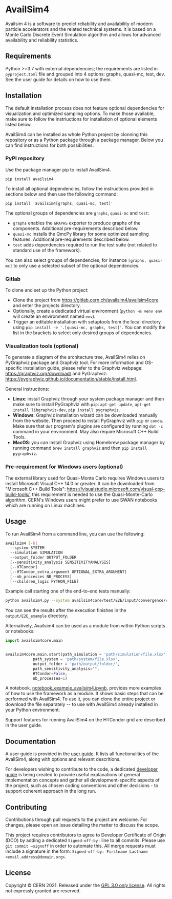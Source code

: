 # AvailSim4

Availsim 4 is a software to predict reliability and availability of modern particle accelerators and the related
technical systems. It is based on a Monte Carlo Discrete Event Simulation algorithm and allows for advanced availability
and reliability statistics.

## Requirements

Python >=3.7 with external dependencies; the requirements are listed in `pyproject.toml` file and grouped into 4
options: graphs, quasi-mc, test, dev. See the user guide for details on how to use them.

## Installation

The default installation process does not feature optional dependencies for visualization and optimized sampling options. To make those available, make sure to follow the instriuctions for installation of optional elements listed below.

AvailSim4 can be installed as whole Python project by clonning this repository or as a Python package through a package manager. Below you can find instructions for both possibilities.

### PyPI repository

Use the package manager pip to install AvailSim4.

```pip install availsim4```

To install all optional dependencies, follow the instructions provided in sections below and then use the following command:

```pip install 'availsim4[graphs, quasi-mc, test]'```

The optional groups of dependencies are `graphs`, `quasi-mc` and `test`:

- `graphs` enables the `GRAPHS` exporter to produce graphs of the components. Additional pre-requirements described below.
- `quasi-mc` installs the QmcPy library for some optimized sampling features. Additional pre-requirements described below.
- `test` adds dependencies required to run the test suite (not related to standard use of the framework).

You can also select groups of dependencies, for instance `[graphs, quasi-mc]` to only use a selected subset of the optional dependencies.

### Gitlab

To clone and set up the Python project:

- Clone the project from <https://gitlab.cern.ch/availsim4/availsim4core> and enter the projects directory.
- Optionally, create a dedicated virtual environment (`python -m venv env` will create an environment named `env`).
- Trigger an editable installation with setuptools from the local directory using `pip install -e '.[quasi-mc, graphs, test]'`. You can modify the list in the brackets to select only desired groups of dependencies.

### Visualization tools (optional)

To generate a diagram of the architecture tree, AvailSim4 relies on PyGraphviz package and Graphviz tool. For more information and OS-specific installation guide, please refer to the Graphviz webpage: <https://graphviz.org/download/> and PyGraphviz: <https://pygraphviz.github.io/documentation/stable/install.html>.

General instructions:

- **Linux**: install Graphviz through your system package manager and then make sure to install PyGraphviz with `pip`: `apt-get update`, `apt-get install libgraphviz-dev`, `pip install pygraphviz`.
- **Windows**: Graphviz installation wizard can be downloaded manually from the website. Then proceed to install PyGraphviz with `pip` or `conda`. Make sure that `dot` program's plugins are configured by running `dot -c` command in your environment. May also require Microsoft C++ Build Tools.
- **MacOS**: you can install Graphviz using Homebrew package manager by running command `brew install graphviz` and then `pip install pygraphviz`.

### Pre-requirement for Windows users (optional)

The external library used for Quasi-Monte Carlo requires Windows users to install Microsoft Visual C++ 14.0 or greater. It can be downloaded from "Microsoft C++ Build Tools": <https://visualstudio.microsoft.com/visual-cpp-build-tools/>, this requirement is needed to use the Quasi-Monte-Carlo algorithm. CERN's Windows users might prefer to use SWAN notebooks which are running on Linux machines.

## Usage

To run AvailSim4 from a command line, you can use the following:

```bash
availsim4 [-h]
  --system SYSTEM
  --simulation SIMULATION
  --output_folder OUTPUT_FOLDER
  [--sensitivity_analysis SENSITIVITYANALYSIS]
  [--HTCondor]
  [--HTCondor_extra_argument OPTIONAL_EXTRA_ARGUMENT]
  [--nb_processes NB_PROCESS]
  [--children_logic PYTHON_FILE]
```

Example call starting one of the end-to-end tests manually:

```bash
python availsim4.py --system availsim4core/test/E2E/input/convergence/convergence_test_system.xlsx --simulation availsim4core/test/E2E/input/convergence/N1000_simulation.xlsx --output_folder output/E2E_example/
```

You can see the results after the execution finishes in the `output/E2E_example` directory.

Alternatively, Availsim4 can be used as a module from within Python scripts or notebooks:

```python
import availsim4core.main


availsim4core.main.start(path_simulation = 'path/simulation/file.xlsx',
            path_system = 'path/system/file.xlsx',
            output_folder = 'path/output/folder/',
            path_sensitivity_analysis="",
            HTCondor=False,
            nb_processes=1)
```

A notebook, [notebook_example_availsim4.ipynb](notebook_example_availsim4.ipynb), provides more examples of how to use the
framework as a module. It shows basic steps that can be performed with AvailSim4. To use it, you can clone the entire
project or download the file separately -- to use with AvailSim4 already installed in your Python environment.

Support features for running AvailSim4 on the HTCondor grid are described in the user guide.

## Documentation

A user guide is provided in the [user guide](doc/user_guide/user_guide.md). It lists all functionalities of the AvailSim4, along with options and relevant descritions.

For developers wishing to contribute to the code, a dedicated [developer guide](doc/user_guide/developer_guide.md) is being created to provide useful explanations of general implementation concepts and gather all development-specific aspects of the project, such as chosen coding conventions and other decisions - to support coherent approach in the long run.

## Contributing

Contributions through pull requests to the project are welcome. For changes, please open an issue detailing the matter to discuss the scope.

This project requires contributors to agree to Developer Certificate of Origin (DCO) by adding a dedicated `Signed-off-by:` line to all commits. Please use `git commit –signoff` in order to automate this. All merge requests must include a signature in the form: `Signed-off-by: Firstname Lastname <email.address@domain.org>`.

## License

Copyright © CERN 2021. Released under the [GPL 3.0 only license](LICENSE). All rights not expressly granted are reserved.
